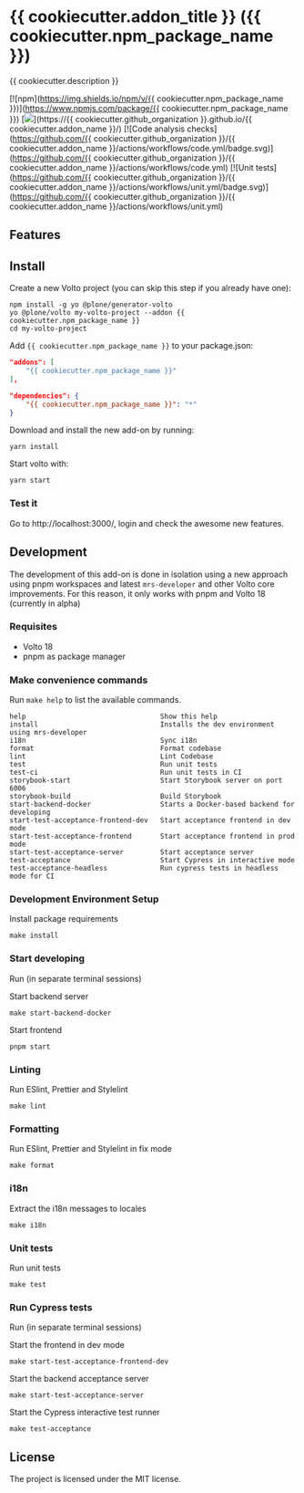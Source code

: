 # {{ cookiecutter.addon_title }} ({{ cookiecutter.npm_package_name }})

{{ cookiecutter.description }}

[![npm](https://img.shields.io/npm/v/{{ cookiecutter.npm_package_name }})](https://www.npmjs.com/package/{{ cookiecutter.npm_package_name }})
[![](https://img.shields.io/badge/-Storybook-ff4785?logo=Storybook&logoColor=white&style=flat-square)](https://{{ cookiecutter.github_organization }}.github.io/{{ cookiecutter.addon_name }}/)
[![Code analysis checks](https://github.com/{{ cookiecutter.github_organization }}/{{ cookiecutter.addon_name }}/actions/workflows/code.yml/badge.svg)](https://github.com/{{ cookiecutter.github_organization }}/{{ cookiecutter.addon_name }}/actions/workflows/code.yml)
[![Unit tests](https://github.com/{{ cookiecutter.github_organization }}/{{ cookiecutter.addon_name }}/actions/workflows/unit.yml/badge.svg)](https://github.com/{{ cookiecutter.github_organization }}/{{ cookiecutter.addon_name }}/actions/workflows/unit.yml)

## Features

<!-- List your awesome features here -->

## Install

Create a new Volto project (you can skip this step if you already have one):

```
npm install -g yo @plone/generator-volto
yo @plone/volto my-volto-project --addon {{ cookiecutter.npm_package_name }}
cd my-volto-project
```

Add `{{ cookiecutter.npm_package_name }}` to your package.json:

```JSON
"addons": [
    "{{ cookiecutter.npm_package_name }}"
],

"dependencies": {
    "{{ cookiecutter.npm_package_name }}": "*"
}
```

Download and install the new add-on by running:

```
yarn install
```

Start volto with:

```
yarn start
```

### Test it

Go to http://localhost:3000/, login and check the awesome new features.

## Development

The development of this add-on is done in isolation using a new approach using pnpm workspaces and latest `mrs-developer` and other Volto core improvements.
For this reason, it only works with pnpm and Volto 18 (currently in alpha)

### Requisites

- Volto 18
- pnpm as package manager

### Make convenience commands

Run `make help` to list the available commands.

```text
help                                 Show this help
install                              Installs the dev environment using mrs-developer
i18n                                 Sync i18n
format                               Format codebase
lint                                 Lint Codebase
test                                 Run unit tests
test-ci                              Run unit tests in CI
storybook-start                      Start Storybook server on port 6006
storybook-build                      Build Storybook
start-backend-docker                 Starts a Docker-based backend for developing
start-test-acceptance-frontend-dev   Start acceptance frontend in dev mode
start-test-acceptance-frontend       Start acceptance frontend in prod mode
start-test-acceptance-server         Start acceptance server
test-acceptance                      Start Cypress in interactive mode
test-acceptance-headless             Run cypress tests in headless mode for CI
```

### Development Environment Setup

Install package requirements

```shell
make install
```

### Start developing

Run (in separate terminal sessions)

Start backend server

```shell
make start-backend-docker
```

Start frontend

```shell
pnpm start
```

### Linting

Run ESlint, Prettier and Stylelint

```shell
make lint
```

### Formatting

Run ESlint, Prettier and Stylelint in fix mode

```shell
make format
```

### i18n

Extract the i18n messages to locales

```shell
make i18n
```

### Unit tests

Run unit tests

```shell
make test
```

### Run Cypress tests

Run (in separate terminal sessions)

Start the frontend in dev mode

```shell
make start-test-acceptance-frontend-dev
```

Start the backend acceptance server

```shell
make start-test-acceptance-server
```

Start the Cypress interactive test runner

```shell
make test-acceptance
```

## License

The project is licensed under the MIT license.
